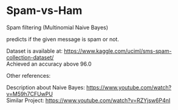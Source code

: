# Spam-vs-Ham
Spam filtering (Multinomial Naive Bayes)

predicts if the given message is spam or not.

Dataset is available at: https://www.kaggle.com/uciml/sms-spam-collection-dataset/  </br>
Achieved an accuracy above 96.0

Other references:

Description about Naive Bayes: https://www.youtube.com/watch?v=M59h7CFUwPU </br>
Similar Project: https://www.youtube.com/watch?v=RZYjsw6P4nI
